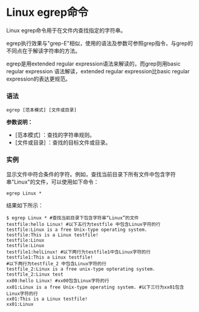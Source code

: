 
# Linux egrep命令



Linux egrep命令用于在文件内查找指定的字符串。

egrep执行效果与"grep-E"相似，使用的语法及参数可参照grep指令，与grep的不同点在于解读字符串的方法。

egrep是用extended regular expression语法来解读的，而grep则用basic regular expression 语法解读，extended regular expression比basic regular expression的表达更规范。

### 语法

```
egrep [范本模式] [文件或目录] 

```

**参数说明：**

*   [范本模式] ：查找的字符串规则。
*   [文件或目录] ：查找的目标文件或目录。

### 实例

显示文件中符合条件的字符。例如，查找当前目录下所有文件中包含字符串"Linux"的文件，可以使用如下命令：

```
egrep Linux *

```

结果如下所示：

```
$ egrep Linux * #查找当前目录下包含字符串“Linux”的文件  
testfile:hello Linux! #以下五行为testfile 中包含Linux字符的行  
testfile:Linux is a free Unix-type operating system.  
testfile:This is a Linux testfile!  
testfile:Linux  
testfile:Linux  
testfile1:helLinux! #以下两行为testfile1中含Linux字符的行  
testfile1:This a Linux testfile!  
#以下两行为testfile_2 中包含Linux字符的行  
testfile_2:Linux is a free unix-type opterating system.  
testfile_2:Linux test  
xx00:hello Linux! #xx00包含Linux字符的行  
xx01:Linux is a free Unix-type operating system. #以下三行为xx01包含Linux字符的行  
xx01:This is a Linux testfile!  
xx01:Linux 

```



